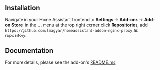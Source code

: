 
## Installation

Navigate in your Home Assistant frontend to **Settings** -> **Add-ons** ->
**Add-on Store**, in the **...** menu at the top right corner click
**Repositories**, add
`https://github.com/lmagyar/homeassistant-addon-nginx-proxy` as repository.

## Documentation

For more details, please see the add-on's [README.md](nginx_proxy)
